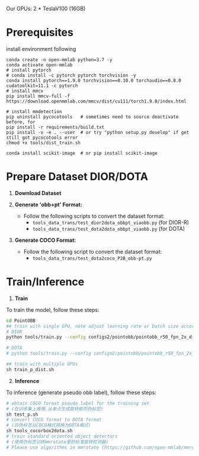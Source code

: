 Our GPUs: 2 * TeslaV100 (16GB)

# Prerequisites
install environment following
```shell script
conda create -n open-mmlab python=3.7 -y
conda activate open-mmlab
# install pytorch
# conda install -c pytorch pytorch torchvision -y
conda install pytorch==1.9.0 torchvision==0.10.0 torchaudio==0.8.0 cudatoolkit=11.1 -c pytorch
# install mmcv
pip install mmcv-full -f https://download.openmmlab.com/mmcv/dist/cu111/torch1.9.0/index.html

# install mmdetection
pip uninstall pycocotools   # sometimes need to source deactivate before, for 
pip install -r requirements/build.txt
pip install -v -e . --user  # or try "python setup.py develop" if get still got pycocotools error
chmod +x tools/dist_train.sh
```

```shell script
conda install scikit-image  # or pip install scikit-image
```


# Prepare Dataset DIOR/DOTA

1. **Download Dataset**

2. **Generate 'obb+pt' Format:**

   - Follow the following scripts to convert the dataset format:
     - `tools_data_trans/test_dior2dota_obbpt_viaobb.py` (for DIOR-R)
     - `tools_data_trans/test_dota2dota_obbpt_viaobb.py` (for DOTA)

3. **Generate COCO Format:**

   - Follow the following script to convert the dataset format:
     - `tools_data_trans/test_dota2coco_P2B_obb-pt.py`


# Train/Inference

1. **Train**

To train the model, follow these steps:

```bash
cd PointOBB
## train with single GPU, note adjust learning rate or batch size accordingly
# DIOR
python tools/train.py --config configs2/pointobb/pointobb_r50_fpn_2x_dior.py --work-dir xxx/work_dir/pointobb_r50_fpn_2x_dior --cfg-options evaluation.save_result_file='xxx/work_dir/pointobb_r50_fpn_2x_dior_dist/pseudo_obb_result.json'

# DOTA
# python tools/train.py --config configs2/pointobb/pointobb_r50_fpn_2x_dota10.py --work-dir xxx/work_dir/pointobb_r50_fpn_2x_dota --cfg-options evaluation.save_result_file='xxx/work_dir/pointobb_r50_fpn_2x_dota_dist/pseudo_obb_result.json'

## train with multiple GPUs
sh train_p_dist.sh
```

2. **Inference** 
  
To inference (generate pseudo obb label), follow these steps:
```bash
# obtain COCO format pseudo label for the training set 
# (在训练集上推理,从单点生成旋转框的伪标签)
sh test_p.sh
# convert COCO format to DOTA format 
# (将伪标签从COCO格式转换为DOTA格式)
sh tools_cocorbox2dota.sh
# train standard oriented object detectors 
# (使用伪标签训练mmrotate里的标准旋转检测器)
# Please use algorithms in mmrotate (https://github.com/open-mmlab/mmrotate)
```






